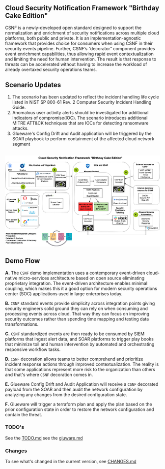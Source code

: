 ## Cloud Security Notification Framework "Birthday Cake Edition"

CSNF is a newly-developed open standard designed to support the normalization and enrichment of security notifications across multiple cloud platforms, both public and private. It is an implementation-agnostic framework that provides choice for consumers when using CSNF in their security events pipeline. Further, CSNF’s “decorator” component provides event enrichment capabilities, thus allowing rapid event contextualization and limiting the need for human intervention. The result is that response to threats can be accelerated without having to increase the workload of already overtaxed security operations teams.

## Scenario Updates

1. The scenario has been updated to reflect the incident handling life cycle listed in NIST SP 800-61 Rev. 2 Computer Security Incident Handling Guide. 
2. Anomalous user activity alerts should be investigated for additional indicators of compromise(IOC). The scenario introduces additional MITRE ATT&CK techniques that are IOCs for detecting ransomware attacks.
3. Glueware's Config Drift and Audit application will be triggered by the SOAR playbook to perform containment of the affected cloud network segment



##    ![Birthday Cake Storyboard - March 8 update](img/csnf-storyboard-bday-cake.png)

## Demo Flow

**A.** The `CSNF` demo implementation uses a contemporary event-driven cloud-native micro-services architecture based on open source eliminating proprietary integration. The event-driven architecture enables minimal coupling, which makes this it a good option for modern security operations center (SOC) applications used in large enterprises today.

**B.** `CSNF` standard events provide simplicity across integration points giving security engineers solid ground they can rely on when consuming and processing events across cloud. That way they can focus on improving security outcomes rather than spending time mapping and testing data transformations. 

**C.** `CSNF` standardized events are then ready to be consumed by SIEM platforms that ingest alert data, and SOAR platforms to trigger play books that minimize toil and human intervention by automated and orchestrating responsive workflow tasks. 

**D.** `CSNF` decoration allows teams to better comprehend and prioritize incident response actions through improved contextualization. The reality is that some applications represent more risk to the organization than others and that's where `CSNF` decoration comes in. 

**E.** Glueware Config Drift and Audit Application will receive a `CSNF` decorated payload from the SOAR and then audit the network configuration by analyzing any changes from the desired configuration state.

**F.** Glueware will trigger a terraform plan and apply the plan based on the prior configuration state in order to restore the network configuration and contain the threat. 

### TODO's

See the [TODO.md](https://github.com/onug/CSNF/blob/spring22/birthday-cake/TODO.md)
see the [gluware.md](https://github.com/onug/CSNF/blob/spring22/birthday-cake/glueware.md)

### Changes

To see what's changed in the current version, see [CHANGES.md](https://github.com/onug/CSNF/blob/spring22/birthday-cake/CHANGES.md)

### 
